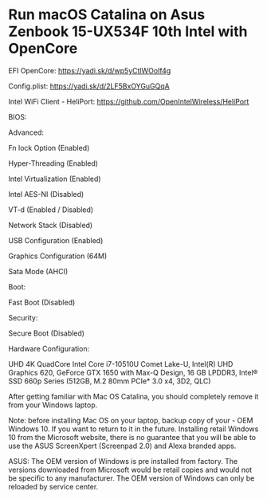# Run macOS Catalina on Asus Zenbook 15-UX534F 10th Intel with OpenCore

EFI OpenCore: https://yadi.sk/d/wp5yCtlWOoIf4g

Config.plist: https://yadi.sk/d/2LF5BxOYGuGQqA

Intel WiFi Client - HeliPort: https://github.com/OpenIntelWireless/HeliPort

BIOS:

Advanced:

Fn lock Option (Enabled)

Hyper-Threading (Enabled)

Intel Virtualization (Enabled)

Intel AES-NI (Disabled)

VT-d (Enabled / Disabled)

Network Stack (Disabled)

USB Configuration (Enabled)

Graphics Configuration (64M)

Sata Mode (AHCI)

Boot:

Fast Boot (Disabled)

Security:

Secure Boot (Disabled)

Hardware Configuration:

UHD 4K QuadCore Intel Core i7-10510U Comet Lake-U, Intel(R) UHD Graphics 620, GeForce GTX 1650 with Max-Q Design, 16 GB LPDDR3, Intel® SSD 660p Series (512GB, M.2 80mm PCIe* 3.0 x4, 3D2, QLC)

After getting familiar with Mac OS Catalina, you should completely remove it from your Windows laptop.

Note: before installing Mac OS on your laptop, backup copy of your - OEM Windows 10. If you want to return to it in the future. Installing retail Windows 10 from the Microsoft website, there is no guarantee that you will be able to use the ASUS ScreenXpert (Screenpad 2.0) and Alexa branded apps.

ASUS: The OEM version of Windows is pre installed from factory. The versions downloaded from Microsoft would be retail copies and would not be specific to any manufacturer. The OEM version of Windows can only be reloaded by service center.
